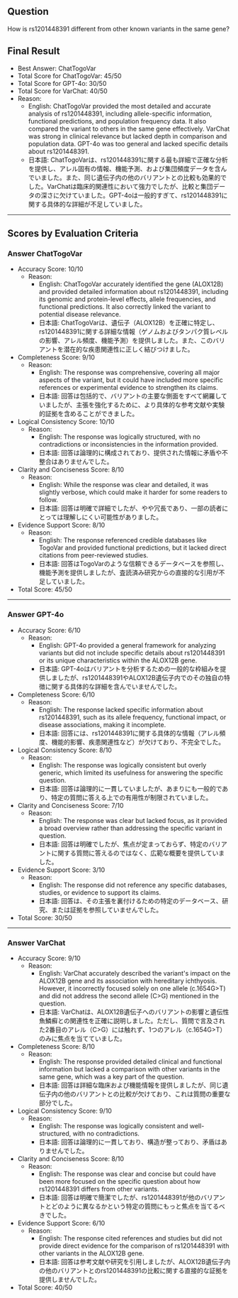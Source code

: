 ## Question

How is rs1201448391 different from other known variants in the same gene?

## Final Result

- Best Answer: ChatTogoVar
- Total Score for ChatTogoVar: 45/50
- Total Score for GPT-4o: 30/50
- Total Score for VarChat: 40/50
- Reason:
  - English: ChatTogoVar provided the most detailed and accurate analysis of rs1201448391, including allele-specific information, functional predictions, and population frequency data. It also compared the variant to others in the same gene effectively. VarChat was strong in clinical relevance but lacked depth in comparison and population data. GPT-4o was too general and lacked specific details about rs1201448391.
  - 日本語: ChatTogoVarは、rs1201448391に関する最も詳細で正確な分析を提供し、アレル固有の情報、機能予測、および集団頻度データを含んでいました。また、同じ遺伝子内の他のバリアントとの比較も効果的でした。VarChatは臨床的関連性において強力でしたが、比較と集団データの深さに欠けていました。GPT-4oは一般的すぎて、rs1201448391に関する具体的な詳細が不足していました。

---

## Scores by Evaluation Criteria

### Answer ChatTogoVar
- Accuracy Score: 10/10
  - Reason: 
    - English: ChatTogoVar accurately identified the gene (ALOX12B) and provided detailed information about rs1201448391, including its genomic and protein-level effects, allele frequencies, and functional predictions. It also correctly linked the variant to potential disease relevance.
    - 日本語: ChatTogoVarは、遺伝子（ALOX12B）を正確に特定し、rs1201448391に関する詳細な情報（ゲノムおよびタンパク質レベルの影響、アレル頻度、機能予測）を提供しました。また、このバリアントを潜在的な疾患関連性に正しく結びつけました。
- Completeness Score: 9/10
  - Reason: 
    - English: The response was comprehensive, covering all major aspects of the variant, but it could have included more specific references or experimental evidence to strengthen its claims.
    - 日本語: 回答は包括的で、バリアントの主要な側面をすべて網羅していましたが、主張を強化するために、より具体的な参考文献や実験的証拠を含めることができました。
- Logical Consistency Score: 10/10
  - Reason: 
    - English: The response was logically structured, with no contradictions or inconsistencies in the information provided.
    - 日本語: 回答は論理的に構成されており、提供された情報に矛盾や不整合はありませんでした。
- Clarity and Conciseness Score: 8/10
  - Reason: 
    - English: While the response was clear and detailed, it was slightly verbose, which could make it harder for some readers to follow.
    - 日本語: 回答は明確で詳細でしたが、やや冗長であり、一部の読者にとっては理解しにくい可能性がありました。
- Evidence Support Score: 8/10
  - Reason: 
    - English: The response referenced credible databases like TogoVar and provided functional predictions, but it lacked direct citations from peer-reviewed studies.
    - 日本語: 回答はTogoVarのような信頼できるデータベースを参照し、機能予測を提供しましたが、査読済み研究からの直接的な引用が不足していました。
- Total Score: 45/50

---

### Answer GPT-4o
- Accuracy Score: 6/10
  - Reason: 
    - English: GPT-4o provided a general framework for analyzing variants but did not include specific details about rs1201448391 or its unique characteristics within the ALOX12B gene.
    - 日本語: GPT-4oはバリアントを分析するための一般的な枠組みを提供しましたが、rs1201448391やALOX12B遺伝子内でのその独自の特徴に関する具体的な詳細を含んでいませんでした。
- Completeness Score: 6/10
  - Reason: 
    - English: The response lacked specific information about rs1201448391, such as its allele frequency, functional impact, or disease associations, making it incomplete.
    - 日本語: 回答には、rs1201448391に関する具体的な情報（アレル頻度、機能的影響、疾患関連性など）が欠けており、不完全でした。
- Logical Consistency Score: 8/10
  - Reason: 
    - English: The response was logically consistent but overly generic, which limited its usefulness for answering the specific question.
    - 日本語: 回答は論理的に一貫していましたが、あまりにも一般的であり、特定の質問に答える上での有用性が制限されていました。
- Clarity and Conciseness Score: 7/10
  - Reason: 
    - English: The response was clear but lacked focus, as it provided a broad overview rather than addressing the specific variant in question.
    - 日本語: 回答は明確でしたが、焦点が定まっておらず、特定のバリアントに関する質問に答えるのではなく、広範な概要を提供していました。
- Evidence Support Score: 3/10
  - Reason: 
    - English: The response did not reference any specific databases, studies, or evidence to support its claims.
    - 日本語: 回答は、その主張を裏付けるための特定のデータベース、研究、または証拠を参照していませんでした。
- Total Score: 30/50

---

### Answer VarChat
- Accuracy Score: 9/10
  - Reason: 
    - English: VarChat accurately described the variant's impact on the ALOX12B gene and its association with hereditary ichthyosis. However, it incorrectly focused solely on one allele (c.1654G>T) and did not address the second allele (C>G) mentioned in the question.
    - 日本語: VarChatは、ALOX12B遺伝子へのバリアントの影響と遺伝性魚鱗癬との関連性を正確に説明しました。ただし、質問で言及された2番目のアレル（C>G）には触れず、1つのアレル（c.1654G>T）のみに焦点を当てていました。
- Completeness Score: 8/10
  - Reason: 
    - English: The response provided detailed clinical and functional information but lacked a comparison with other variants in the same gene, which was a key part of the question.
    - 日本語: 回答は詳細な臨床および機能情報を提供しましたが、同じ遺伝子内の他のバリアントとの比較が欠けており、これは質問の重要な部分でした。
- Logical Consistency Score: 9/10
  - Reason: 
    - English: The response was logically consistent and well-structured, with no contradictions.
    - 日本語: 回答は論理的に一貫しており、構造が整っており、矛盾はありませんでした。
- Clarity and Conciseness Score: 8/10
  - Reason: 
    - English: The response was clear and concise but could have been more focused on the specific question about how rs1201448391 differs from other variants.
    - 日本語: 回答は明確で簡潔でしたが、rs1201448391が他のバリアントとどのように異なるかという特定の質問にもっと焦点を当てるべきでした。
- Evidence Support Score: 6/10
  - Reason: 
    - English: The response cited references and studies but did not provide direct evidence for the comparison of rs1201448391 with other variants in the ALOX12B gene.
    - 日本語: 回答は参考文献や研究を引用しましたが、ALOX12B遺伝子内の他のバリアントとのrs1201448391の比較に関する直接的な証拠を提供しませんでした。
- Total Score: 40/50